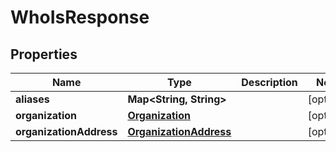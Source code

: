 
# WhoIsResponse

## Properties
Name | Type | Description | Notes
------------ | ------------- | ------------- | -------------
**aliases** | **Map&lt;String, String&gt;** |  |  [optional]
**organization** | [**Organization**](Organization.md) |  |  [optional]
**organizationAddress** | [**OrganizationAddress**](OrganizationAddress.md) |  |  [optional]



